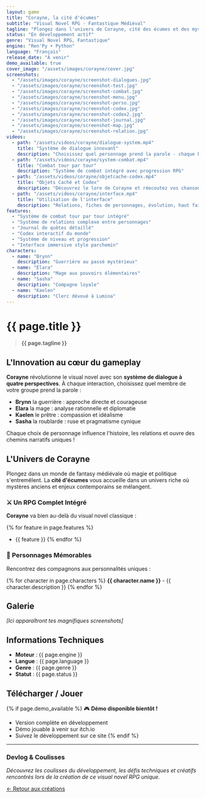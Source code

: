 ```yaml
---
layout: game
title: "Corayne, la cité d'écumes"
subtitle: "Visual Novel RPG - Fantastique Médiéval"
tagline: "Plongez dans l'univers de Corayne, cité des écumes et des mystères. Incarnez tour à tour quatre aventuriers aux destins liés dans cette épopée mêlant visual novel et RPG."
status: "En développement actif"
genre: "Visual Novel RPG, Fantastique"
engine: "Ren'Py + Python"
language: "Français"
release_date: "À venir"
demo_available: true
cover_image: "/assets/images/corayne/cover.jpg"
screenshots:
  - "/assets/images/corayne/screenshot-dialogues.jpg"
  - "/assets/images/corayne/screenshot-test.jpg"
  - "/assets/images/corayne/screenshot-combat.jpg"
  - "/assets/images/corayne/screenshot-menu.jpg"
  - "/assets/images/corayne/screenshot-perso.jpg"
  - "/assets/images/corayne/screenshot-codex.jpg"
  - "/assets/images/corayne/screenshot-codex2.jpg"  
  - "/assets/images/corayne/screenshot-journal.jpg"
  - "/assets/images/corayne/screenshot-map.jpg"
  - "/assets/images/corayne/screenshot-relation.jpg"
videos:
  - path: "/assets/videos/corayne/dialogue-system.mp4"
    title: "Système de dialogue innovant"
    description: "Choisissez quel personnage prend la parole - chaque héros apporte sa perspective unique"
  - path: "/assets/videos/corayne/system-combat.mp4"
    title: "Combat tour par tour"
    description: "Système de combat intégré avec progression RPG"
  - path: "/assets/videos/corayne/objetcache-codex.mp4"
    title: "Objets Caché et Codex"
    description: "Découvrez le lore de Corayne et réecoutez vos chansons favorites !"
  - path: "/assets/videos/corayne/interface.mp4"
    title: "Utilisation de l'interface"
    description: "Relations, fiches de personnages, évolution, haut faits... un menu riche et des stratégies diversifiées."
features:
  - "Système de combat tour par tour intégré"
  - "Système de relations complexe entre personnages"
  - "Journal de quêtes détaillé"
  - "Codex interactif du monde"
  - "Système de niveau et progression"
  - "Interface immersive style parchemin"
characters:
  - name: "Brynn"
    description: "Guerrière au passé mystérieux"
  - name: "Elara" 
    description: "Mage aux pouvoirs élémentaires"
  - name: "Sasha"
    description: "Compagne loyale"
  - name: "Kaelen"
    description: "Clerc dévoué à Lumina"
---
```


# {{ page.title }}

> **{{ page.tagline }}**

## L'Innovation au cœur du gameplay

**Corayne** révolutionne le visual novel avec son **système de dialogue à quatre perspectives**. À chaque interaction, choisissez quel membre de votre groupe prend la parole :

- **Brynn** la guerrière : approche directe et courageuse
- **Elara** la mage : analyse rationnelle et diplomatie
- **Kaelen** le prêtre : compassion et idéalisme
- **Sasha** la roublarde : ruse et pragmatisme cynique

Chaque choix de personnage influence l'histoire, les relations et ouvre des chemins narratifs uniques !

## L'Univers de Corayne

Plongez dans un monde de fantasy médiévale où magie et politique s'entremêlent. La **cité d'écumes** vous accueille dans un univers riche où mystères anciens et enjeux contemporains se mélangent.

### ⚔️ Un RPG Complet Intégré

**Corayne** va bien au-delà du visual novel classique :

{% for feature in page.features %}
- {{ feature }}
{% endfor %}

### 👥 Personnages Mémorables

Rencontrez des compagnons aux personnalités uniques :

{% for character in page.characters %}
**{{ character.name }}** - {{ character.description }}
{% endfor %}

## Galerie

*[Ici apparaîtront tes magnifiques screenshots]*

## Informations Techniques

- **Moteur** : {{ page.engine }}
- **Langue** : {{ page.language }}
- **Genre** : {{ page.genre }}
- **Statut** : {{ page.status }}

## Télécharger / Jouer

{% if page.demo_available %}
🎮 **Démo disponible bientôt !**

- Version complète en développement
- Démo jouable à venir sur itch.io
- Suivez le développement sur ce site
{% endif %}

---

### Devlog & Coulisses

*Découvrez les coulisses du développement, les défis techniques et créatifs rencontrés lors de la création de ce visual novel RPG unique.*

[← Retour aux créations](/games/)